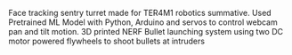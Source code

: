 Face tracking sentry turret made for TER4M1 robotics summative. Used Pretrained ML Model with Python, Arduino and servos to control webcam pan and tilt motion. 3D printed NERF Bullet launching system using two DC motor powered flywheels to shoot bullets at intruders
